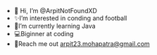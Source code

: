 -  👋 Hi, I’m @ArpitNotFoundXD
-  ✨I’m interested in conding and football
-  👾I’m currently learning Java
-  💻Biginner at coding 
-  📩Reach me out arpit23.mohapatra@gmail.com
